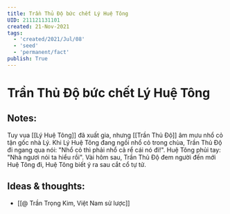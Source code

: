```yaml
---
title: Trần Thủ Độ bức chết Lý Huệ Tông
UID: 211121131101
created: 21-Nov-2021
tags:
  - 'created/2021/Jul/08'
  - 'seed'
  - 'permanent/fact'
publish: True
---
```

# Trần Thủ Độ bức chết Lý Huệ Tông

## Notes:
Tuy vua [[Lý Huệ Tông]] đã xuất gia, nhưng [[Trần Thủ Độ]] âm mưu nhổ cỏ tận gốc nhà Lý. Khi Lý Huệ Tông đang ngồi nhổ cỏ trong chùa, Trần Thủ Độ đi ngang qua nói: "Nhổ cỏ thì phải nhổ cả rể cái nó đi!". Huệ Tông phủi tay: "Nhà ngươi nói ta hiểu rồi". Vài hôm sau, Trần Thủ Độ đem người đến mới Huệ Tông đi, Huệ Tông biết ý ra sau cắt cổ tự tử.

## Ideas & thoughts:
- [[@ Trần Trọng Kim, Việt Nam sử lược]]
